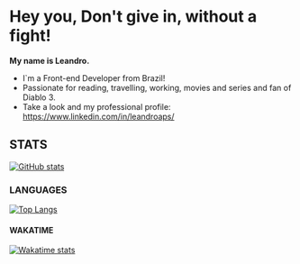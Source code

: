 # Hey you, Don't give in, without a fight!
**My name is Leandro.**
- I`m a Front-end Developer from Brazil!
- Passionate for reading, travelling, working, movies and series and fan of Diablo 3.
- Take a look and my professional profile: <https://www.linkedin.com/in/leandroaps/>

## STATS
[![GitHub stats](https://github-readme-stats.vercel.app/api?username=leandroaps)](https://github.com/anuraghazra/github-readme-stats)

### LANGUAGES
[![Top Langs](https://github-readme-stats.vercel.app/api/top-langs/?username=leandroaps)](https://github.com/anuraghazra/github-readme-stats)

#### WAKATIME
[![Wakatime stats](https://github-readme-stats.vercel.app/api/wakatime?username=leandroaps)](https://github.com/anuraghazra/github-readme-stats)
